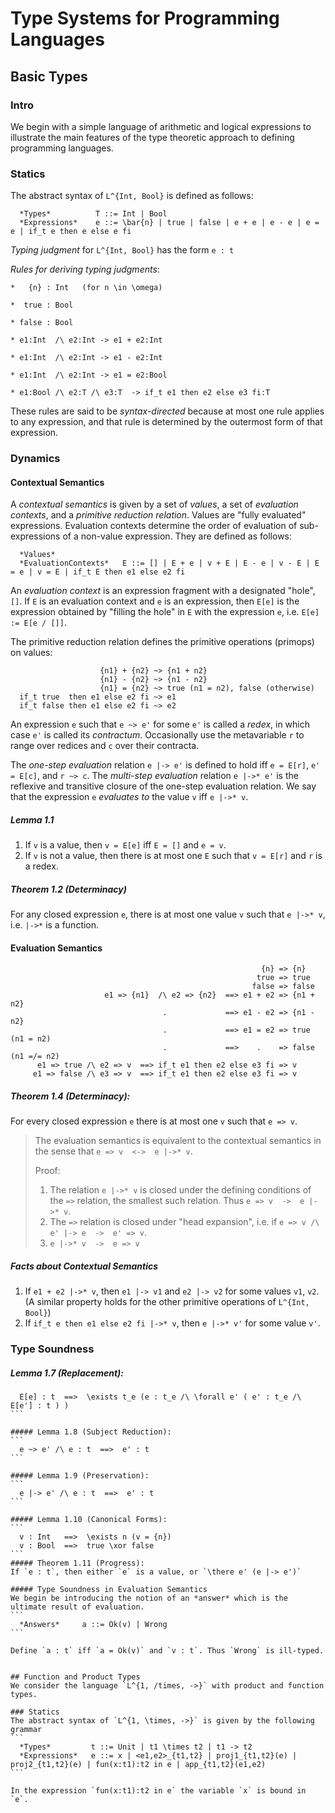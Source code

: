 # Type Systems for Programming Languages

## Basic Types

### Intro
We begin with a simple language of arithmetic and logical expressions to illustrate the main features of the type theoretic approach to defining programming languages.

### Statics
The abstract syntax of `L^{Int, Bool}` is defined as follows:
```
  *Types*          T ::= Int | Bool
  *Expressions*    e ::= \bar{n} | true | false | e + e | e - e | e = e | if_t e then e else e fi
```

*Typing judgment* for `L^{Int, Bool}` has the form `e : t`

*Rules for deriving typing judgments*:
```
*   {n} : Int   (for n \in \omega)

*  true : Bool

* false : Bool

* e1:Int  /\ e2:Int -> e1 + e2:Int

* e1:Int  /\ e2:Int -> e1 - e2:Int

* e1:Int  /\ e2:Int -> e1 = e2:Bool

* e1:Bool /\ e2:T /\ e3:T  -> if_t e1 then e2 else e3 fi:T
```

These rules are said to be *syntax-directed* because at most one rule applies to any expression, and that rule is determined by the outermost form of that expression.

### Dynamics

#### Contextual Semantics
A *contextual semantics* is given by a set of *values*, a set of *evaluation contexts*, and a *primitive reduction relation*. Values are "fully evaluated" expressions. Evaluation contexts determine the order of evaluation of sub-expressions of a non-value expression. They are defined as follows:
```
  *Values*     
  *EvaluationContexts*   E ::= [] | E + e | v + E | E - e | v - E | E = e | v = E | if_t E then e1 else e2 fi
```

An *evaluation context* is an expression fragment with a designated "hole", `[]`. If `E` is an evaluation context and `e` is an expression, then `E[e]` is the expression obtained by "filling the hole" in `E` with the expression `e`, i.e. `E[e] := E[e / []]`.

The primitive reduction relation defines the primitive operations (primops) on values:
```
                    {n1} + {n2} ~> {n1 + n2}
                    {n1} - {n2} ~> {n1 - n2}
                    {n1} = {n2} ~> true (n1 = n2), false (otherwise)
  if_t true  then e1 else e2 fi ~> e1
  if_t false then e1 else e2 fi ~> e2
```

An expression `e` such that `e ~> e'` for some `e'` is called a *redex*, in which case `e'` is called its *contractum*. Occasionally use the metavariable `r` to range over redices and `c` over their contracta.

The *one-step evaluation* relation `e |-> e'` is defined to hold iff `e = E[r]`, `e' = E[c]`, and `r ~> c`. The *multi-step evaluation* relation `e |->* e'` is the reflexive and transitive closure of the one-step evaluation relation. We say that the expression `e` *evaluates to* the value `v` iff `e |->* v`.

##### Lemma 1.1
1. If `v` is a value, then `v = E[e]` iff `E = []` and `e = v`.
2. If `v` is not a value, then there is at most one `E` such that `v = E[r]` and `r` is a redex.

##### Theorem 1.2 (Determinacy)
For any closed expression `e`, there is at most one value `v` such that `e |->* v`, i.e. `|->*` is a function.

#### Evaluation Semantics
```
                                                        {n} => {n}
                                                       true => true
                                                      false => false
                     e1 => {n1}  /\ e2 => {n2}  ==> e1 + e2 => {n1 + n2}
                                  .             ==> e1 - e2 => {n1 - n2}
                                  .             ==> e1 = e2 => true  (n1 = n2)
                                  .             ==>    .    => false (n1 =/= n2)
      e1 => true /\ e2 => v  ==> if_t e1 then e2 else e3 fi => v
     e1 => false /\ e3 => v  ==> if_t e1 then e2 else e3 fi => v
```

##### Theorem 1.4 (Determinacy):
For every closed expression `e` there is at most one `v` such that `e => v`.

> The evaluation semantics is equivalent to the contextual semantics in the sense that `e => v  <->  e |->* v`.
>
>Proof:
>
>1. The relation `e |->* v` is closed under the defining conditions of the `=>` relation, the smallest such relation. Thus `e => v  ->  e |->* v`.
>2. The `=>` relation is closed under "head expansion", i.e. if `e => v /\ e' |-> e  ->  e' => v`.
>3. `e |->* v  ->  e => v`

##### Facts about Contextual Semantics
1. If `e1 + e2 |->* v`, then `e1 |-> v1` and `e2 |-> v2` for some values `v1`, `v2`. (A similar property holds for the other primitive operations of `L^{Int, Bool}`)
2. If `if_t e then e1 else e2 fi |->* v`, then `e |->* v'` for some value `v'`.

### Type Soundness

##### Lemma 1.7 (Replacement):
````
  E[e] : t  ==>  \exists t_e (e : t_e /\ \forall e' ( e' : t_e /\ E[e'] : t ) )
```

##### Lemma 1.8 (Subject Reduction):
```
  e ~> e' /\ e : t  ==>  e' : t
```

##### Lemma 1.9 (Preservation):
```
  e |-> e' /\ e : t  ==>  e' : t
```

##### Lemma 1.10 (Canonical Forms):
```
  v : Int   ==>  \exists n (v = {n})
  v : Bool  ==>  true \xor false
```
##### Theorem 1.11 (Progress):
If `e : t`, then either `e` is a value, or `\there e' (e |-> e')`

##### Type Soundness in Evaluation Semantics
We begin be introducing the notion of an *answer* which is the ultimate result of evaluation.
```
  *Answers*     a ::= Ok(v) | Wrong
```

Define `a : t` iff `a = Ok(v)` and `v : t`. Thus `Wrong` is ill-typed.


## Function and Product Types
We consider the language `L^{1, /times, ->}` with product and function types.

### Statics
The abstract syntax of `L^{1, \times, ->}` is given by the following grammar
```
  *Types*         t ::= Unit | t1 \times t2 | t1 -> t2
  *Expressions*   e ::= x | <e1,e2>_{t1,t2} | proj1_{t1,t2}(e) | proj2_{t1,t2}(e) | fun(x:t1):t2 in e | app_{t1,t2}(e1,e2)
```

In the expression `fun(x:t1):t2 in e` the variable `x` is bound in `e`.
